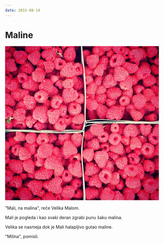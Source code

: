 ```yaml
---
date: 2015-08-19
---
```


# Maline

![](maline.jpg)

"Mali, na malina", reče Velika Malom.

Mali je pogleda i kao svaki deran zgrabi punu šaku malina.

Velika se nasmeja dok je Mali halapljivo gutao maline.

"Milina", pomisli.
